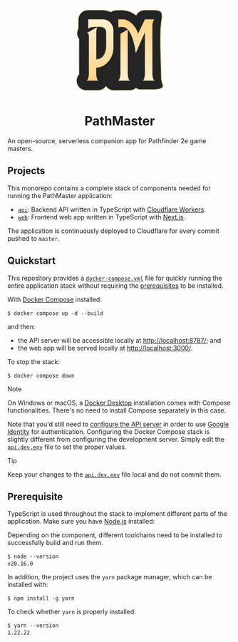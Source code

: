 <p align="center">
  <img src="./images/logo.svg" alt="Logo" width="200" />
  <h1 align="center">PathMaster</h1>
</p>

An open-source, serverless companion app for Pathfinder 2e game masters.

## Projects

This monorepo contains a complete stack of components needed for running the PathMaster application:

- [`api`](./api): Backend API written in TypeScript with [Cloudflare Workers](https://workers.cloudflare.com/).
- [`web`](./web): Frontend web app written in TypeScript with [Next.js](https://nextjs.org/).

The application is continuously deployed to Cloudflare for every commit pushed to `master`.

## Quickstart

This repository provides a [`docker-compose.yml`](./docker-compose.yml) file for quickly running the entire application stack without requiring the [prerequisites](#prerequisite) to be installed.

With [Docker Compose](https://docs.docker.com/compose/) installed:

```console
$ docker compose up -d --build
```

and then:

- the API server will be accessible locally at [http://localhost:8787/](http://localhost:8787/); and
- the web app will be served locally at [http://localhost:3000/](http://localhost:3000/).

To stop the stack:

```console
$ docker compose down
```

> [!NOTE]
>
> On Windows or macOS, a [Docker Desktop](https://docs.docker.com/desktop/) installation comes with Compose functionalities. There's no need to install Compose separately in this case.

Note that you'd still need to [configure the API server](./api/README.md#configuration) in order to use [Google Identity](https://developers.google.com/identity) for authentication. Configuring the Docker Compose stack is slightly different from configuring the development server. Simply edit the [`api.dev.env`](./api.dev.env) file to set the proper values.

> [!TIP]
>
> Keep your changes to the [`api.dev.env`](./api.dev.env) file local and do not commit them.

## Prerequisite

TypeScript is used throughout the stack to implement different parts of the application. Make sure you have [Node.js](https://nodejs.org/) installed:

Depending on the component, different toolchains need to be installed to successfully build and run them.

```console
$ node --version
v20.16.0
```

In addition, the project uses the `yarn` package manager, which can be installed with:

```console
$ npm install -g yarn
```

To check whether `yarn` is properly installed:

```console
$ yarn --version
1.22.22
```
